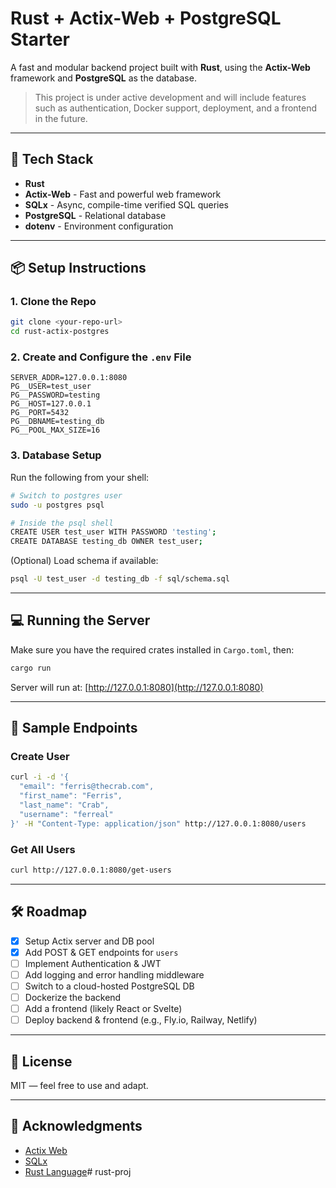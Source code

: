
# Rust + Actix-Web + PostgreSQL Starter

A fast and modular backend project built with **Rust**, using the **Actix-Web** framework and **PostgreSQL** as the database.

> This project is under active development and will include features such as authentication, Docker support, deployment, and a frontend in the future.

---

## 🚀 Tech Stack

- **Rust**
- **Actix-Web** - Fast and powerful web framework
- **SQLx** - Async, compile-time verified SQL queries
- **PostgreSQL** - Relational database
- **dotenv** - Environment configuration

---

## 📦 Setup Instructions

### 1. Clone the Repo

```bash
git clone <your-repo-url>
cd rust-actix-postgres
```

### 2. Create and Configure the `.env` File

```env
SERVER_ADDR=127.0.0.1:8080
PG__USER=test_user
PG__PASSWORD=testing
PG__HOST=127.0.0.1
PG__PORT=5432
PG__DBNAME=testing_db
PG__POOL_MAX_SIZE=16
```

### 3. Database Setup

Run the following from your shell:

```bash
# Switch to postgres user
sudo -u postgres psql

# Inside the psql shell
CREATE USER test_user WITH PASSWORD 'testing';
CREATE DATABASE testing_db OWNER test_user;
```

(Optional) Load schema if available:

```bash
psql -U test_user -d testing_db -f sql/schema.sql
```

---

## 💻 Running the Server

Make sure you have the required crates installed in `Cargo.toml`, then:

```bash
cargo run
```

Server will run at: [http://127.0.0.1:8080](http://127.0.0.1:8080)

---

## 🧪 Sample Endpoints

### Create User

```bash
curl -i -d '{
  "email": "ferris@thecrab.com",
  "first_name": "Ferris",
  "last_name": "Crab",
  "username": "ferreal"
}' -H "Content-Type: application/json" http://127.0.0.1:8080/users
```

### Get All Users

```bash
curl http://127.0.0.1:8080/get-users
```

---

## 🛠️ Roadmap

- [x] Setup Actix server and DB pool
- [x] Add POST & GET endpoints for `users`
- [ ] Implement Authentication & JWT
- [ ] Add logging and error handling middleware
- [ ] Switch to a cloud-hosted PostgreSQL DB
- [ ] Dockerize the backend
- [ ] Add a frontend (likely React or Svelte)
- [ ] Deploy backend & frontend (e.g., Fly.io, Railway, Netlify)

---

## 📝 License

MIT — feel free to use and adapt.

---

## 🙌 Acknowledgments

- [Actix Web](https://actix.rs/)
- [SQLx](https://docs.rs/sqlx)
- [Rust Language](https://www.rust-lang.org/)# rust-proj